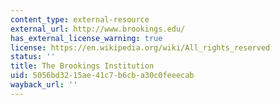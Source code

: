 ```yaml
---
content_type: external-resource
external_url: http://www.brookings.edu/
has_external_license_warning: true
license: https://en.wikipedia.org/wiki/All_rights_reserved
status: ''
title: The Brookings Institution
uid: 5056bd32-15ae-41c7-b6cb-a30c0feeecab
wayback_url: ''
---
```

